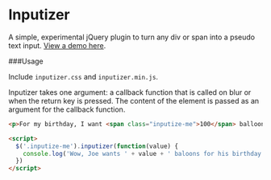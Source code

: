 Inputizer
=============

A simple, experimental jQuery plugin to turn any div or span into a pseudo text input. [View a demo here](http://wosephjeber.github.io/inputizer).

###Usage

Include `inputizer.css` and `inputizer.min.js`.

Inputizer takes one argument: a callback function that is called on blur or when the return key is pressed. The content of the element is passed as an argument for the callback function.

```html
<p>For my birthday, I want <span class="inputize-me">100</span> balloons.</p>

<script>
  $('.inputize-me').inputizer(function(value) {
    console.log('Wow, Joe wants ' + value + ' baloons for his birthday!');
  })
</script>
```
